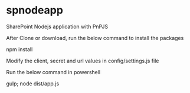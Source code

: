 # spnodeapp
SharePoint Nodejs application with PnPJS

After Clone or download, run the below command to install the packages

npm install

Modify the client, secret and url values in config/settings.js file

Run the below command in powershell

gulp; node dist/app.js


